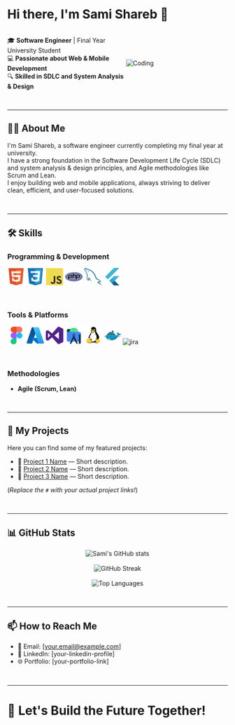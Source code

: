 # Hi there, I'm Sami Shareb 👋

<div style="display: flex; align-items: center; justify-content: space-between;">
  <div>

🎓 **Software Engineer** | Final Year University Student  
💻 **Passionate about Web & Mobile Development**  
🔍 **Skilled in SDLC and System Analysis & Design**

  </div>
  
  <img alt="Coding" src="https://media.giphy.com/media/qgQUggAC3Pfv687qPC/giphy.gif" width="300" />
</div>

<br>

---

## 👨‍💻 About Me

I'm Sami Shareb, a software engineer currently completing my final year at university.  
I have a strong foundation in the Software Development Life Cycle (SDLC) and system analysis & design principles, and Agile methodologies like Scrum and Lean.  
I enjoy building web and mobile applications, always striving to deliver clean, efficient, and user-focused solutions.

<br>

---

## 🛠️ Skills

### Programming & Development

<p align="left">
  <img src="https://raw.githubusercontent.com/devicons/devicon/master/icons/html5/html5-original.svg" alt="html5" width="40" height="40"/> 
  <img src="https://raw.githubusercontent.com/devicons/devicon/master/icons/css3/css3-original.svg" alt="css3" width="40" height="40"/> 
  <img src="https://raw.githubusercontent.com/devicons/devicon/master/icons/javascript/javascript-original.svg" alt="javascript" width="40" height="40"/> 
  <img src="https://raw.githubusercontent.com/devicons/devicon/master/icons/php/php-original.svg" alt="php" width="40" height="40"/> 
  <img src="https://raw.githubusercontent.com/devicons/devicon/master/icons/mysql/mysql-original.svg" alt="mysql" width="40" height="40"/> 
  <img src="https://raw.githubusercontent.com/devicons/devicon/master/icons/flutter/flutter-original.svg" alt="flutter" width="40" height="40"/>
</p>

<br>

### Tools & Platforms

<p align="left">
  <img src="https://raw.githubusercontent.com/devicons/devicon/master/icons/figma/figma-original.svg" alt="figma" width="40" height="40"/> 
  <img src="https://raw.githubusercontent.com/devicons/devicon/master/icons/azure/azure-original.svg" alt="azure" width="40" height="40"/> 
  <img src="https://raw.githubusercontent.com/devicons/devicon/master/icons/visualstudio/visualstudio-plain.svg" alt="visual studio" width="40" height="40"/> 
  <img src="https://raw.githubusercontent.com/devicons/devicon/master/icons/androidstudio/androidstudio-original.svg" alt="android studio" width="40" height="40"/> 
  <img src="https://raw.githubusercontent.com/devicons/devicon/master/icons/linux/linux-original.svg" alt="linux" width="40" height="40"/> 
  <img src="https://raw.githubusercontent.com/devicons/devicon/master/icons/docker/docker-original.svg" alt="docker" width="40" height="40"/> 
  <img src="https://upload.wikimedia.org/wikipedia/commons/8/8e/Jira_%28Software%29_logo.svg" alt="jira" width="40" height="40"/> 
</p>

<br>

### Methodologies

- **Agile (Scrum, Lean)**

<br>

---

## 📂 My Projects

Here you can find some of my featured projects:

- 🚀 [Project 1 Name](#) — Short description.
- 🚀 [Project 2 Name](#) — Short description.
- 🚀 [Project 3 Name](#) — Short description.

(*Replace the `#` with your actual project links!*)

<br>

---

## 📊 GitHub Stats

<p align="center">
  <img src="https://github-readme-stats.vercel.app/api?username=Sami7765&show_icons=true&theme=radical" alt="Sami's GitHub stats" />
  <br><br>
  <img src="https://github-readme-streak-stats.herokuapp.com/?user=Sami7765&theme=radical" alt="GitHub Streak" />
  <br><br>
  <img src="https://github-readme-stats.vercel.app/api/top-langs/?username=Sami7765&layout=compact&theme=radical" alt="Top Languages" />
</p>

<br>

---

## 📫 How to Reach Me

- 📧 Email: [your.email@example.com]
- 💼 LinkedIn: [your-linkedin-profile]
- 🌐 Portfolio: [your-portfolio-link]

<br>

---

# 🚀 Let's Build the Future Together!

